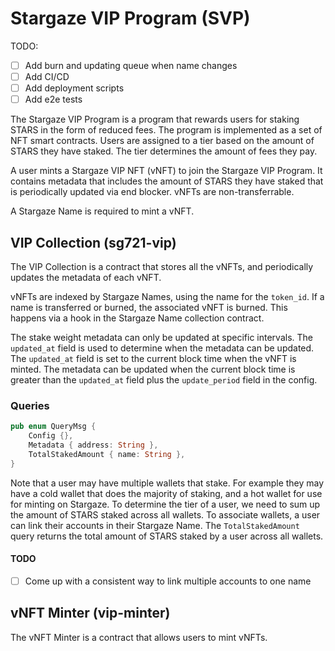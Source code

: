 # Stargaze VIP Program (SVP)

TODO:

- [ ] Add burn and updating queue when name changes
- [ ] Add CI/CD
- [ ] Add deployment scripts
- [ ] Add e2e tests

The Stargaze VIP Program is a program that rewards users for staking STARS in the form of reduced fees. The program is implemented as a set of NFT smart contracts. Users are assigned to a tier based on the amount of STARS they have staked. The tier determines the amount of fees they pay.

A user mints a Stargaze VIP NFT (vNFT) to join the Stargaze VIP Program. It contains metadata that includes the amount of STARS they have staked that is periodically updated via end blocker. vNFTs are non-transferrable.

A Stargaze Name is required to mint a vNFT.

## VIP Collection (sg721-vip)

The VIP Collection is a contract that stores all the vNFTs, and periodically updates the metadata of each vNFT.

vNFTs are indexed by Stargaze Names, using the name for the `token_id`. If a name is transferred or burned, the associated vNFT is burned. This happens via a hook in the Stargaze Name collection contract.

The stake weight metadata can only be updated at specific intervals. The `updated_at` field is used to determine when the metadata can be updated. The `updated_at` field is set to the current block time when the vNFT is minted. The metadata can be updated when the current block time is greater than the `updated_at` field plus the `update_period` field in the config.


### Queries

```rs
pub enum QueryMsg {
    Config {},
    Metadata { address: String },
    TotalStakedAmount { name: String },
}
```

Note that a user may have multiple wallets that stake. For example they may have a cold wallet that does the majority of staking, and a hot wallet for use for minting on Stargaze. To determine the tier of a user, we need to sum up the amount of STARS staked across all wallets. To associate wallets, a user can link their accounts in their Stargaze Name. The `TotalStakedAmount` query returns the total amount of STARS staked by a user across all wallets.

#### TODO

- [ ] Come up with a consistent way to link multiple accounts to one name

## vNFT Minter (vip-minter)

The vNFT Minter is a contract that allows users to mint vNFTs.

